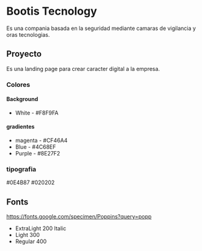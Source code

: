 # Bootis Tecnology
Es una compania basada en la seguridad mediante camaras de vigilancia y oras tecnologias.

## Proyecto
 Es una landing page para crear caracter digital a la empresa.

### Colores

#### Background
* White - #F8F9FA

#### gradientes
* magenta - #CF46A4
* Blue - #4C68EF
* Purple - #8E27F2

### tipografia
 #0E4B87
 #020202
## Fonts
https://fonts.google.com/specimen/Poppins?query=popp

* ExtraLight 200 Italic
* Light 300
* Regular 400
